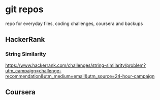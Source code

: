 # git repos
repo for everyday files, coding challenges, coursera and backups

## HackerRank
### String Similarity
https://www.hackerrank.com/challenges/string-similarity/problem?utm_campaign=challenge-recommendation&utm_medium=email&utm_source=24-hour-campaign

## Coursera
